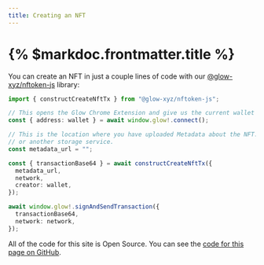 ```yaml
---
title: Creating an NFT
---
```


# {% $markdoc.frontmatter.title %}

You can create an NFT in just a couple lines of code with our [@glow-xyz/nftoken-js](https://www.npmjs.com/package/@glow-xyz/nftoken-js) library:

```ts
import { constructCreateNftTx } from "@glow-xyz/nftoken-js";

// This opens the Glow Chrome Extension and give us the current wallet
const { address: wallet } = await window.glow!.connect();

// This is the location where you have uploaded Metadata about the NFT. This can be in Arweave, IPFS, S3,
// or another storage service.
const metadata_url = "";

const { transactionBase64 } = await constructCreateNftTx({
  metadata_url,
  network,
  creator: wallet,
});

await window.glow!.signAndSendTransaction({
  transactionBase64,
  network: network,
});
```

All of the code for this site is Open Source. You can see the [code for this page on GitHub](https://github.com/glow-xyz/nftoken/blob/master/docs/components/CreateNftSection.tsx).
